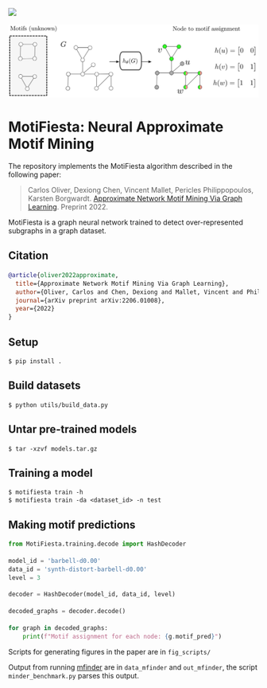[![](http://img.shields.io/badge/cs.LG-arXiv%3A2206.01008-B31B1B.svg)][1]

![](motifiesta.png)

# MotiFiesta: Neural Approximate Motif Mining
The repository implements the MotiFiesta algorithm described in the following paper:

>Carlos Oliver, Dexiong Chen, Vincent Mallet, Pericles Philippopoulos, Karsten Borgwardt.
[Approximate Network Motif Mining Via Graph Learning][1]. Preprint 2022.


MotiFiesta is a graph neural network trained to detect over-represented subgraphs in a graph dataset.


## Citation

```bibtex
@article{oliver2022approximate,
  title={Approximate Network Motif Mining Via Graph Learning},
  author={Oliver, Carlos and Chen, Dexiong and Mallet, Vincent and Philippopoulos, Pericles and Borgwardt, Karsten},
  journal={arXiv preprint arXiv:2206.01008},
  year={2022}
}
```

## Setup

```
$ pip install . 
```

## Build datasets

```
$ python utils/build_data.py
```

## Untar pre-trained models

```
$ tar -xzvf models.tar.gz
```

## Training a model

```
$ motifiesta train -h
$ motifiesta train -da <dataset_id> -n test
```

## Making motif predictions


```python
from MotiFiesta.training.decode import HashDecoder

model_id = 'barbell-d0.00'
data_id = 'synth-distort-barbell-d0.00'
level = 3

decoder = HashDecoder(model_id, data_id, level)

decoded_graphs = decoder.decode()

for graph in decoded_graphs:
	print(f"Motif assignment for each node: {g.motif_pred}")
```

Scripts for generating figures in the paper are in `fig_scripts/`

Output from running [mfinder](https://www.weizmann.ac.il/mcb/UriAlon/sites/mcb.UriAlon/files/uploads/NetworkMotifsSW/mfinder/mfindermanual.pdf) are in `data_mfinder` and `out_mfinder`, the script `minder_benchmark.py` parses this output.



[1]: https://arxiv.org/abs/2206.01008
